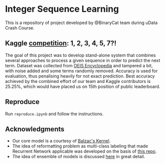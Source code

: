 # Integer Sequence Learning
This is a repository of project developed by @BinaryCat team during uData Crash Course.

## Kaggle [competition](https://www.kaggle.com/c/integer-sequence-learning/): 1, 2, 3, 4, 5, 7?!
The goal of this project was to develop stand-alone system that combines several approaches to process a given sequence in order to predict the next term. Dataset was collected from [OEIS Encyclopedia](https://oeis.org/) and tampered a bit, with noise added and some terms randomly removed. Accuracy is used for evaluation, thus penalising heavily for not exact prediction. Best accuracy achieved by the combined effort of our team and Kaggle contributors is 25.25%, which would have placed us on 15th position of public leaderboard.

## Reproduce

Run `reproduce.ipynb` and follow the instructions.

## Acknowledgments

- Our core model is a courtesy of [Balzac's Kernel](https://www.kaggle.com/balzac/prefixes-lookup-0-22).
- The idea of reformatting problem as multi-class labeling that made Recurrent Network applicable was developed on the basis of [this repo](https://github.com/Kyubyong/integer_sequence_learning).
- The idea of ensemble of models is discussed [here](https://www.kaggle.com/c/integer-sequence-learning/discussion/24971) in great detail.
